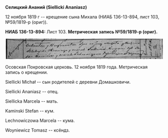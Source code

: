 **Селицкий Ананий (Siellicki Ananiasz)**

12 ноября 1819 г -- крещение сына Михала (НИАБ 136-13-894, лист 103,
№59/1819-р (ориг)).

**НИАБ 136-13-894:** Лист 103. **Метрическая запись №59/1819-р (ориг).**

![](./media/75a4bdc1a6621e19c7db5f97fb8b610ee564ed79.png)

Осовская Покровская церковь. 12 ноября 1819 года. Метрическая запись о
крещении.

Siellicki Michał -- сын родителей с деревни Домашковичи.

Siellicki Ananiasz -- отец.

Siellicka Marcela -- мать.

Kaminski Stefan -- кум.

Lechnowiczowa Marcela -- кума.

Woyniewicz Tomasz -- ксёндз.
